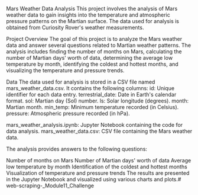 Mars Weather Data Analysis
This project involves the analysis of Mars weather data to gain insights into the temperature and atmospheric pressure patterns on the Martian surface. The data used for analysis is obtained from Curiosity Rover's weather measurements.

Project Overview
The goal of this project is to analyze the Mars weather data and answer several questions related to Martian weather patterns. The analysis includes finding the number of months on Mars, calculating the number of Martian days' worth of data, determining the average low temperature by month, identifying the coldest and hottest months, and visualizing the temperature and pressure trends.

Data
The data used for analysis is stored in a CSV file named mars_weather_data.csv. It contains the following columns:
id: Unique identifier for each data entry.
terrestrial_date: Date in Earth's calendar format.
sol: Martian day (Sol) number.
ls: Solar longitude (degrees).
month: Martian month.
min_temp: Minimum temperature recorded (in Celsius).
pressure: Atmospheric pressure recorded (in hPa).

mars_weather_analysis.ipynb: Jupyter Notebook containing the code for data analysis.
mars_weather_data.csv: CSV file containing the Mars weather data.

The analysis provides answers to the following questions:

Number of months on Mars
Number of Martian days' worth of data
Average low temperature by month
Identification of the coldest and hottest months
Visualization of temperature and pressure trends
The results are presented in the Jupyter Notebook and visualized using various charts and plots.# web-scraping-_Module11_Challenge
